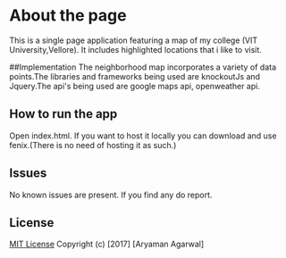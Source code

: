 # About the page
This is a single page application featuring a map of my college (VIT University,Vellore).
It includes highlighted locations that i like to visit.

##Implementation
The neighborhood map incorporates a variety of data points.The libraries and frameworks being used are knockoutJs and Jquery.The api's being used are google maps api, openweather api.  

## How to run the app
Open index.html.
If you want to host it locally you can download and use fenix.(There is no need of hosting it as such.)

## Issues
No known issues are present. If you find any do report.

## License
[MIT License](https://choosealicense.com/licenses/mit/#)
Copyright (c) [2017] [Aryaman Agarwal]
